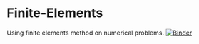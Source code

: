 # Finite-Elements
Using finite elements method on numerical problems.
[![Binder](https://mybinder.org/badge.svg)](https://mybinder.org/v2/gh/ntrum/Finite-Elements/master?filepath=FEM-Course.ipynb)
